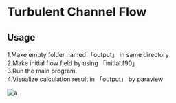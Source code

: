 # Turbulent Channel Flow
## Usage
1.Make empty folder named 「output」 in same directory <br>
2.Make initial flow field by using 「initial.f90」<br>
3.Run the main program. <br>
4.Visualize calculation result in 「output」 by paraview <br>






![a](https://github.com/user-attachments/assets/927e560d-02c8-4c75-882b-978eba3d5053)
